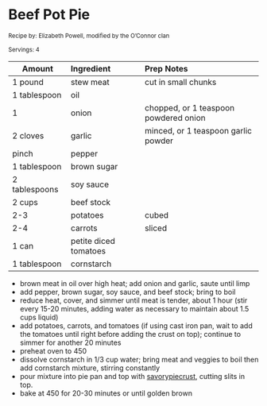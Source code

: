 # Beef Pot Pie

<small>Recipe by: Elizabeth Powell, modified by the O’Connor clan</small>

<small>Servings: 4</small>

| Amount        | Ingredient            | Prep Notes                            |
| ------------- | :-------------------- | :------------------------------------ |
| 1 pound       | stew meat             | cut in small chunks                   |
| 1 tablespoon  | oil                   |                                       |
| 1             | onion                 | chopped, or 1 teaspoon powdered onion |
| 2 cloves      | garlic                | minced, or 1 teaspoon garlic powder   |
| pinch         | pepper                |                                       |
| 1 tablespoon  | brown sugar           |                                       |
| 2 tablespoons | soy sauce             |                                       |
| 2 cups        | beef stock            |                                       |
| 2-3           | potatoes              | cubed                                 |
| 2-4           | carrots               | sliced                                |
| 1 can         | petite diced tomatoes |                                       |
| 1 tablespoon  | cornstarch            |                                       |

- brown meat in oil over high heat; add onion and garlic, saute until limp
- add pepper, brown sugar, soy sauce, and beef stock; bring to boil
- reduce heat, cover, and simmer until meat is tender, about 1 hour (stir every 15-20 minutes, adding water as necessary to maintain about 1.5 cups liquid)
- add potatoes, carrots, and tomatoes (if using cast iron pan, wait to add the tomatoes until right before adding the crust on top); continue to simmer for another 20 minutes
- preheat oven to 450
- dissolve cornstarch in 1/3 cup water; bring meat and veggies to boil then add cornstarch mixture, stirring constantly
- pour mixture into pie pan and top with [savorypiecrust](../main_dishes/savoryPieCrust.md), cutting slits in top.
- bake at 450 for 20-30 minutes or until golden brown
